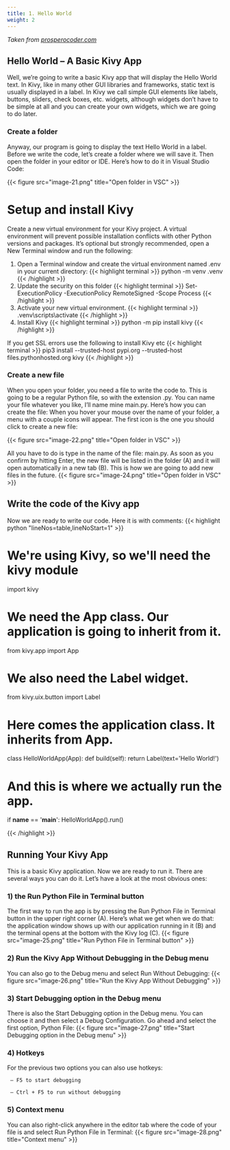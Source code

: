 ```yaml
---
title: 1. Hello World
weight: 2
---
```

*Taken from [prosperocoder.com](https://prosperocoder.com/posts/kivy/kivy-part-3-a-basic-kivy-app/)*

## Hello World – A Basic Kivy App
Well, we’re going to write a basic Kivy app that will display the Hello World text. In Kivy, like in many other GUI libraries and frameworks, static text is usually displayed in a label. In Kivy we call simple GUI elements like labels, buttons, sliders, check boxes, etc. widgets, although widgets don’t have to be simple at all and you can create your own widgets, which we are going to do later.

### Create a folder
Anyway, our program is going to display the text Hello World in a label. Before we write the code, let’s create a folder where we will save it. Then open the folder in your editor or IDE. Here’s how to do it in Visual Studio Code:

{{< figure src="image-21.png" title="Open folder in VSC" >}}

# Setup and install Kivy
Create a new virtual environment for your Kivy project. A virtual environment will prevent possible installation conflicts with other Python versions and packages. It’s optional but strongly recommended, open a New Terminal window and run the following:

1. Open a Terminal window and create the virtual environment named .env in your current directory:
{{< highlight terminal >}}
python -m venv .venv
{{< /highlight >}}
2. Update the security on this folder
{{< highlight terminal >}}
Set-ExecutionPolicy -ExecutionPolicy RemoteSigned -Scope Process
{{< /highlight >}}
3. Activate your new virtual environment.
{{< highlight terminal >}}
.venv\scripts\activate
{{< /highlight >}}
4. Install Kivy
 {{< highlight terminal >}}
python -m pip install kivy
{{< /highlight >}}

If you get SSL errors use the following to install Kivy etc
{{< highlight terminal >}}
pip3 install --trusted-host pypi.org --trusted-host files.pythonhosted.org kivy
{{< /highlight >}}

### Create a new file
When you open your folder, you need a file to write the code to. This is going to be a regular Python file, so with the extension .py. You can name your file whatever you like, I’ll name mine main.py. Here’s how you can create the file: When you hover your mouse over the name of your folder, a menu with a couple icons will appear. The first icon is the one you should click to create a new file:

{{< figure src="image-22.png" title="Open folder in VSC" >}}

All you have to do is type in the name of the file: main.py. As soon as you confirm by hitting Enter, the new file will be listed in the folder (A) and it will open automatically in a new tab (B). This is how we are going to add new files in the future.
{{< figure src="image-24.png" title="Open folder in VSC" >}}



## Write the code of the Kivy app
Now we are ready to write our code. Here it is with comments:
{{< highlight python "lineNos=table,lineNoStart=1" >}}
# We're using Kivy, so we'll need the kivy module
import kivy

# We need the App class. Our application is going to inherit from it.
from kivy.app import App

# We also need the Label widget.
from kivy.uix.button import Label

# Here comes the application class. It inherits from App.
class HelloWorldApp(App):
    def build(self):
        return Label(text='Hello World!')

# And this is where we actually run the app.
if __name__ == '__main__':
    HelloWorldApp().run()

{{< /highlight >}}

## Running Your Kivy App
This is a basic Kivy application. Now we are ready to run it. There are several ways you can do it. Let’s have a look at the most obvious ones:

### 1) the Run Python File in Terminal button
The first way to run the app is by pressing the Run Python File in Terminal button in the upper right corner (A). Here’s what we get when we do that: the application window shows up with our application running in it (B) and the terminal opens at the bottom with the Kivy log (C).
{{< figure src="image-25.png" title="Run Python File in Terminal button" >}}

### 2) Run the Kivy App Without Debugging in the Debug menu
You can also go to the Debug menu and select Run Without Debugging:
{{< figure src="image-26.png" title="Run the Kivy App Without Debugging" >}}

### 3) Start Debugging option in the Debug menu
There is also the Start Debugging option in the Debug menu. You can choose it and then select a Debug Configuration. Go ahead and select the first option, Python File:
{{< figure src="image-27.png" title="Start Debugging option in the Debug menu" >}}

### 4) Hotkeys
For the previous two options you can also use hotkeys:

     – F5 to start debugging

     – Ctrl + F5 to run without debugging

### 5) Context menu
You can also right-click anywhere in the editor tab where the code of your file is and select Run Python File in Terminal:
{{< figure src="image-28.png" title="Context menu" >}}
